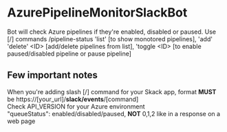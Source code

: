 # AzurePipelineMonitorSlackBot
Bot will check Azure pipelines if they're enabled, disabled or paused. Use [/] commands /pipeline-status 'list' [to show monotored pipelines], 'add' 'delete' &lt;ID> [add/delete pipelines from list], 'toggle &lt;ID> [to enable paused/disabled pipeline or pause pipeline]

## Few important notes  
When you're adding slash [/] command for your Skack app, format **MUST** be https://[your_url]/**slack/events**/[command]  
Check API_VERSION for your Azure environment  
"queueStatus": enabled/disabled/paused, **NOT** 0,1,2 like in a response on a web page  
